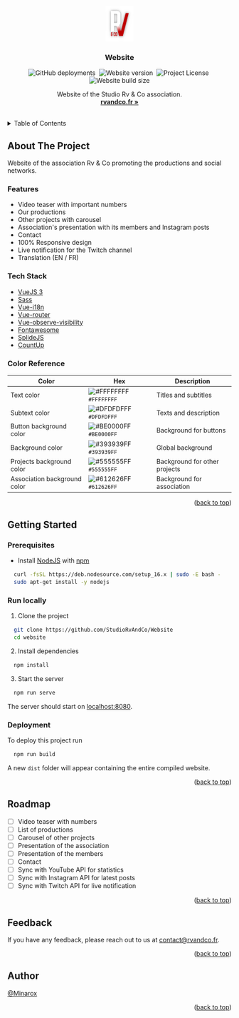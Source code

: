 <div id="top"></div>
<br />

<div align="center">
<a href="https://github.com/StudioRvAndCo/Website">
    <img src="src/assets/img/logo.png" alt="Logo Studio Rv & Co" width="auto" height="80">
</a>

<h3 align="center">Website</h3>

![GitHub deployments](https://img.shields.io/github/deployments/StudioRvAndCo/Website/github-pages?label=Deployment)&nbsp;
![Website version](https://img.shields.io/github/package-json/v/StudioRvAndCo/Website?label=Version)&nbsp;
![Project License](https://img.shields.io/github/license/StudioRvAndCo/Website?label=License)&nbsp;
![Website build size](https://img.shields.io/badge/Build%20size-0.00%20MB-blue)

  <p align="center">
    Website of the Studio Rv & Co association.
    <br />
    <a href="https://rvandco.fr/"><strong>rvandco.fr »</strong></a>
  </p>
</div>
<br />

<details>
  <summary>Table of Contents</summary>
  <ol>
    <li>
      <a href="#about-the-project">About The Project</a>
      <ul>
        <li><a href="#features">Features</a></li>
        <li><a href="#tech-stack">Tech Stack</a></li>
        <li><a href="#color-reference">Color Reference</a></li>
      </ul>
    </li>
    <li>
      <a href="#getting-started">Getting Started</a>
      <ul>
        <li><a href="#prerequisites">Prerequisites</a></li>
        <li><a href="#run-locally">Run Locally</a></li>
        <li><a href="#deployment">Deployment</a></li>
      </ul>
    </li>
    <li><a href="#roadmap">Roadmap</a></li>
    <li><a href="#feedback">Feedback</a></li>
    <li><a href="#author">Author</a></li>
  </ol>
</details>

## About The Project

Website of the association Rv & Co promoting the productions and social networks.

### Features

- Video teaser with important numbers
- Our productions
- Other projects with carousel
- Association's presentation with its members and Instagram posts
- Contact
- 100% Responsive design
- Live notification for the Twitch channel
- Translation (EN / FR)

### Tech Stack

- [VueJS 3](https://vuejs.org/)
- [Sass](https://sass-lang.com/)
- [Vue-i18n](https://vue-i18n.intlify.dev/)
- [Vue-router](https://router.vuejs.org/)
- [Vue-observe-visibility](https://github.com/Akryum/vue-observe-visibility)
- [Fontawesome](https://fontawesome.com/)
- [SplideJS](https://splidejs.com/)
- [CountUp](https://github.com/inorganik/countUp.js)

### Color Reference

| Color                        | Hex                                                                           | Description                   |
|------------------------------|-------------------------------------------------------------------------------|-------------------------------|
| Text color                   | ![#FFFFFFFF](https://via.placeholder.com/8/FFFFFFFF/FFFFFFFF.png) `#FFFFFFFF` | Titles and subtitles          |
| Subtext color                | ![#DFDFDFFF](https://via.placeholder.com/8/DFDFDFFF/DFDFDFFF.png) `#DFDFDFFF` | Texts and description         |
| Button background color      | ![#BE0000FF](https://via.placeholder.com/8/BE0000FF/BE0000FF.png) `#BE0000FF` | Background for buttons        |
| Background color             | ![#393939FF](https://via.placeholder.com/8/393939FF/393939FF.png) `#393939FF` | Global background             |
| Projects background color    | ![#555555FF](https://via.placeholder.com/8/555555FF/555555FF.png) `#555555FF` | Background for other projects |
| Association background color | ![#612626FF](https://via.placeholder.com/8/612626FF/612626FF.png) `#612626FF` | Background for association    |

<p align="right">(<a href="#top">back to top</a>)</p>

## Getting Started

### Prerequisites

- Install [NodeJS](https://nodejs.org/) with [npm](https://www.npmjs.com/)

```bash
  curl -fsSL https://deb.nodesource.com/setup_16.x | sudo -E bash -
  sudo apt-get install -y nodejs
```

### Run locally

1. Clone the project

```bash
  git clone https://github.com/StudioRvAndCo/Website
  cd website
```

2. Install dependencies

```bash
  npm install
```

3. Start the server

```bash
  npm run serve
```

The server should start on [localhost:8080](http://localhost:8080/).

### Deployment

To deploy this project run

```bash
  npm run build
```

A new `dist` folder will appear containing the entire compiled website.

<p align="right">(<a href="#top">back to top</a>)</p>

## Roadmap

- [ ] Video teaser with numbers
- [ ] List of productions
- [ ] Carousel of other projects
- [ ] Presentation of the association
- [ ] Presentation of the members
- [ ] Contact
- [ ] Sync with YouTube API for statistics
- [ ] Sync with Instagram API for latest posts
- [ ] Sync with Twitch API for live notification

<p align="right">(<a href="#top">back to top</a>)</p>

## Feedback

If you have any feedback, please reach out to us at [contact@rvandco.fr](mailto:contact@rvandco.fr).

<p align="right">(<a href="#top">back to top</a>)</p>

## Author

[@Minarox](https://www.github.com/Minarox)

<p align="right">(<a href="#top">back to top</a>)</p>
